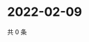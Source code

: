 # 2022-02-09

共 0 条

<!-- BEGIN WEIBO -->
<!-- 最后更新时间 Wed Feb 09 2022 23:19:29 GMT+0800 (China Standard Time) -->

<!-- END WEIBO -->
